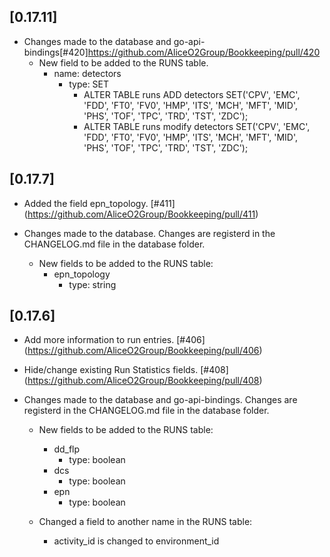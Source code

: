 ## [0.17.11]
* Changes made to the database and go-api-bindings[#420]https://github.com/AliceO2Group/Bookkeeping/pull/420
    * New field to be added to the RUNS table.
        - name: detectors
            - type: SET 
                - ALTER TABLE runs ADD detectors SET('CPV', 'EMC', 'FDD', 'FT0', 'FV0', 'HMP', 'ITS', 'MCH', 'MFT', 'MID', 'PHS', 'TOF', 'TPC', 'TRD', 'TST', 'ZDC');
                - ALTER TABLE runs modify detectors SET('CPV', 'EMC', 'FDD', 'FT0', 'FV0', 'HMP', 'ITS', 'MCH', 'MFT', 'MID', 'PHS', 'TOF', 'TPC', 'TRD', 'TST', 'ZDC');
## [0.17.7]
* Added the field epn_topology. [#411] (https://github.com/AliceO2Group/Bookkeeping/pull/411)
* Changes made to the database. Changes are registerd in the CHANGELOG.md file in the database folder.

    * New fields to be added to the RUNS table:
        - epn_topology
            - type: string 

## [0.17.6]
* Add more information to run entries. [#406] (https://github.com/AliceO2Group/Bookkeeping/pull/406)
* Hide/change existing Run Statistics fields. [#408] (https://github.com/AliceO2Group/Bookkeeping/pull/408)
* Changes made to the database and go-api-bindings. Changes are registerd in the CHANGELOG.md file in the database folder.

    * New fields to be added to the RUNS table:
        - dd_flp
            - type: boolean 
        - dcs
            - type: boolean 
        - epn
            - type: boolean 

    * Changed a field to another name in the RUNS table:
        - activity_id is changed to environment_id